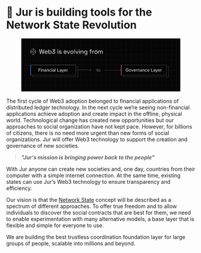 # 🎯 Jur is building tools for the Network State Revolution

<figure><img src=".gitbook/assets/1 (3).png" alt=""><figcaption></figcaption></figure>

The first cycle of Web3 adoption belonged to financial applications of distributed ledger technology. In the next cycle we’re seeing non-financial applications achieve adoption and create impact in the offline, physical world. Technological change has created new opportunities but our approaches to social organization have not kept pace. However, for billions of citizens, there is no need more urgent than new forms of social organizations. Jur will offer Web3 technology to support the creation and governance of new societies.

> _**"Jur's mission is bringing power back to the people"**_

With Jur anyone can create new societies and, one day, countries from their computer with a simple internet connection. At the same time, existing states can use Jur’s Web3 technology to ensure transparency and efficiency.

Our vision is that the [Network State](https://thenetworkstate.com/) concept will be described as a spectrum of different approaches. To offer true freedom and to allow individuals to discover the social contracts that are best for them, we need to enable experimentation with many alternative models, a base layer that is flexible and simple for everyone to use.

We are building the best trustless coordination foundation layer for large groups of people, scalable into millions and beyond.
